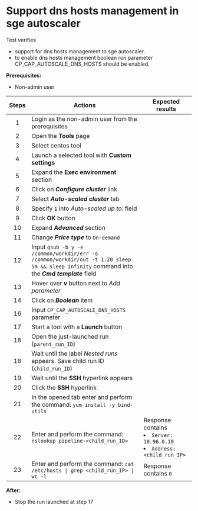 # Support dns hosts management in sge autoscaler

Test verifies 
- support for dns hosts management to sge autoscaler.
- to enable dns hosts management boolean run parameter CP_CAP_AUTOSCALE_DNS_HOSTS should be enabled.

**Prerequisites:**
- Non-admin user

| Steps | Actions | Expected results |
|:---:|---|---|
| 1 | Login as the non-admin user from the prerequisites | |
| 2 | Open the **Tools** page | |
| 3 | Select centos tool | |
| 4 | Launch a selected tool with **Custom settings** | |
| 5 | Expand the **Exec environment** section | |
| 6 | Click on ***Configure cluster*** link | |
| 7 | Select ***Auto-scaled cluster*** tab | |
| 8 | Specify `1` into *Auto-scaled up to:* field | |
| 9 | Click **OK** button | |
| 10 | Expand **_Advanced_** section | |
| 11 | Change **_Price type_** to `On-demand` | |
| 12 | Input `qsub -b y -e /common/workdir/err -o /common/workdir/out -t 1:20 sleep 5m && sleep infinity` command into the ***Cmd template*** field | |
| 13 | Hover over **v** button next to *Add parameter* | |
| 14 | Click on ***Boolean*** item | |
| 16 | Input `CP_CAP_AUTOSCALE_DNS_HOSTS` parameter | |
| 17 | Start a tool with a **Launch** button | |
| 18 | Open the just-launched run (`parent_run_ID`) | |
| 18 | Wait until the label *Nested runs* appears. Save child run ID (`child_run_ID`) |  |
| 19 | Wait until the **SSH** hyperlink appears | |
| 20 | Click the **SSH** hyperlink | |
| 21 | In the opened tab enter and perform the command: `yum install -y bind-utils` | |
| 22 | Enter and perform the command: `nslookup pipeline-<child_run_ID>` | Response contains <li> `Server: 10.96.0.10` <li> `Address: <child_run_IP>` |
| 23 | Enter and perform the command: `cat /etc/hosts \| grep <child_run_IP> \| wc -l` | Response contains `0` |

**After:**
- Stop the run launched at step 17

